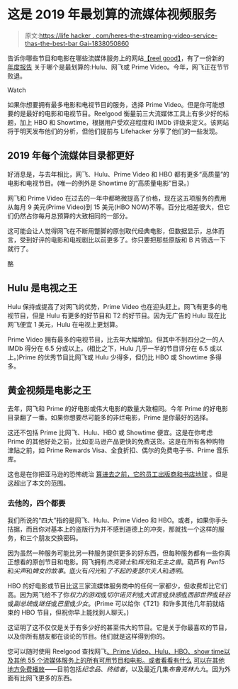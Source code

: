 # 这是 2019 年最划算的流媒体视频服务

> 原文:[https://life hacker . com/heres-the-streaming-video-service-thas-the-best-bar Gai-1838050860](https://lifehacker.com/heres-the-streaming-video-service-thats-the-best-bargai-1838050860)

告诉你哪些节目和电影在哪些流媒体服务上的网站[【reel good】](https://reelgood.com)，有了一份新的 [年度报告](https://lifehacker.com/heres-the-streaming-video-service-thats-the-best-bargai-1829370696) 关于哪个是最划算的:Hulu、网飞或 Prime Video。今年，网飞正在节节败退。

Watch

如果你想要拥有最多电影和电视节目的服务，选择 Prime Video。但是你可能想要的是最好的电影和电视节目。Reelgood 衡量前三大流媒体工具上有多少好的标题，加上 HBO 和 Showtime，根据用户受欢迎程度和 IMDb 评级来定义。该网站将于明天发布他们的分析，但他们提前与 Lifehacker 分享了他们的一些发现。

## 2019 年每个流媒体目录都更好

好消息是，与去年相比，网飞、Hulu、Prime Video 和 HBO 都有更多“高质量”的电影和电视节目。(唯一的例外是 Showtime 的“高质量电影”目录。)

网飞和 Prime Video 在过去的一年中都略微提高了价格，现在这五项服务的费用从每月 9 美元(Prime Video)到 15 美元(HBO NOW)不等。百分比相差很大，但它们仍然占你每月总预算的大致相同的一部分。

这可能会让人觉得网飞在不断用蹩脚的原创取代经典电影，但数据显示，总体而言，受到好评的电影和电视剧比以前更多了。你只要把那些原版和 B 片筛选一下就行了。

酪

## Hulu 是电视之王

Hulu 保持或提高了对网飞的优势，Prime Video 也在迎头赶上。网飞有更多的电视节目，但是 Hulu 有更多的好节目和 T2 的好节目。因为无广告的 Hulu 现在比网飞便宜 1 美元，Hulu 在电视上更划算。

Prime Video 拥有最多的电视节目，比去年大幅增加。但其中不到四分之一的人 IMDb 得分在 6.5 分或以上。(相比之下，Hulu 几乎一半的节目评分在 6.5 或以上。)Prime 的优秀节目比网飞或 Hulu 少得多，但仍比 HBO 或 Showtime 多得多。

## 黄金视频是电影之王

去年，网飞和 Prime 的好电影或伟大电影的数量大致相同。今年 Prime 的好电影目录翻了一番。如果你想要尽可能多的非烂电影，Prime 是你最好的选择。

这还不包括 Prime 比网飞、Hulu、HBO 或 Showtime 便宜。这是在你考虑 Prime 的其他好处之前，比如亚马逊产品更快的免费送货。这是在所有各种购物津贴之前，如 Prime Rewards Visa、全食折扣、偶尔的免费电子书、Prime 音乐库。

这也是在你把亚马逊的恐怖统治 [算进去之前，它的员工](https://gizmodo.com/amazon-workers-plan-to-strike-on-prime-day-1836186702)[出版商和书店](https://www.newyorker.com/magazine/2014/02/17/cheap-words)[地球](https://gizmodo.com/amazon-is-aggressively-pursuing-big-oil-as-it-stalls-ou-1833875828) 。但是这超出了本文的范围。

### 去他的，四个都要

我们所说的“四大”指的是网飞、Hulu、Prime Video 和 HBO。或者，如果你手头拮据，而且你对基本上的盗版行为并不感到道德上的冲突，那就找一个这样的服务，和三个朋友交换密码。

因为虽然一种服务可能比另一种服务提供更多的好东西，但每种服务都有一些你真正想看的原创节目和电影。网飞拥有*杰克骑士*和*辉光*和*无主之兽*。葫芦有 *Pen15* 和*尖声*和*婢女的故事*。底火有*闪光*和*了不起的麦瑟尔夫人*和*透明*。

HBO 的好电影或节目比这三家流媒体服务商中的任何一家都少，但收费却比它们高。因为网飞给不了你*权力的游戏*或*切尔诺贝利*或*大谎言*或*快感*或*西部世界*或*硅谷*或*副总统*或*继任*或*巴里*或*少女*。(Prime 可以给你《T21》和许多其他几年前就结束的 HBO 节目，但祝你早上能找到人聊天。)

这证明了这不仅仅是关于有多少好的甚至伟大的节目。它是关于你最喜欢的节目，以及你所有朋友都在谈论的节目。他们就是这样得到你的。

您可以随时使用 Reelgood 查找网飞[、Prime Video](https://reelgood.com/source/netflix)[、Hulu](https://reelgood.com/source/amazon_prime)[、HBO](https://reelgood.com/source/hulu_plus)[、show time](https://reelgood.com/source/hbo)[以及其他 55 个流媒体服务上的所有可用节目和电影。或者看看有什么](https://reelgood.com/source/showtime) [可以在其他地方免费播放](https://reelgood.com/source/free)——目前包括*纪念品*、*终结者*，以及最近几集*布鲁克林九九*。因为外面有比网飞更多的东西。